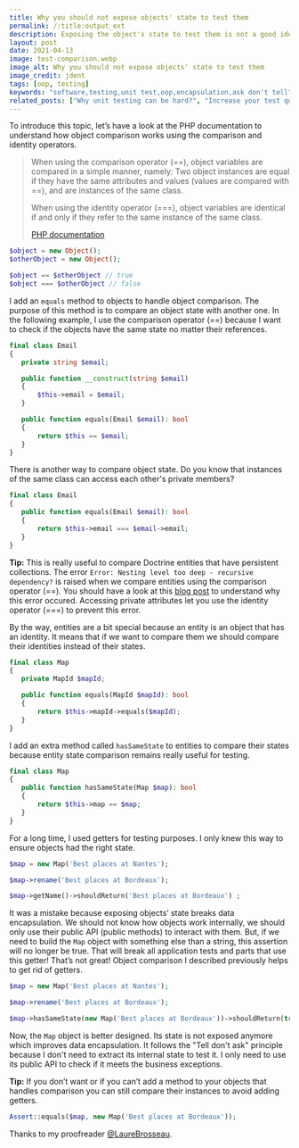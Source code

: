 ```yaml
---
title: Why you should not expose objects' state to test them
permalink: /:title:output_ext
description: Exposing the object's state to test them is not a good idea. Comparing object instances is better because it avoids breaking encapsulation and it does not have any impact on their design.
layout: post
date: 2021-04-13
image: test-comparison.webp
image_alt: Why you should not expose objects' state to test them
image_credit: jdent
tags: [oop, testing]
keywords: "software,testing,unit test,oop,encapsulation,ask don't tell"
related_posts: ["Why unit testing can be hard?", "Increase your test quality thanks to builders or factories"]
---
```


To introduce this topic, let’s have a look at the PHP documentation to understand how object comparison works using the comparison and identity operators.

> When using the comparison operator (==), object variables are compared in a simple manner, namely: Two object instances are equal if they have the same attributes and values (values are compared with ==), and are instances of the same class.
>
> When using the identity operator (===), object variables are identical if and only if they refer to the same instance of the same class.
>
> [PHP documentation ](https://www.php.net/manual/en/language.oop5.object-comparison.php)


```php
$object = new Object();
$otherObject = new Object();

$object == $otherObject // true
$object === $otherObject // false 
```

I add an `equals` method to objects to handle object comparison. The purpose of this method is to compare an object state with another one. In the following example, I use the comparison operator (==) because I want to check if the objects have the same state no matter their references.

```php
final class Email
{
   private string $email;

   public function __construct(string $email)
   {
       $this->email = $email;
   }

   public function equals(Email $email): bool
   {
       return $this == $email;
   }
}
```

There is another way to compare object state. Do you know that instances of the same class can access each other's private members?

```php
final class Email
{
   public function equals(Email $email): bool
   {
       return $this->email === $email->email;
   }
}
```

**Tip:** This is really useful to compare Doctrine entities that have persistent collections. The error `Error: Nesting level too deep - recursive dependency?` is raised when we compare entities using the comparison operator (==). You should have a look at this [blog post](https://www.richardlord.net/blog/php/php-nesting-level-too-deep-recursive-dependency.html) to understand why this error occured. Accessing private attributes let you use the identity operator (===) to prevent this error.

By the way, entities are a bit special because an entity is an object that has an identity. It means that if we want to compare them we should compare their identities instead of their states.

```php
final class Map
{
   private MapId $mapId;

   public function equals(MapId $mapId): bool
   {
       return $this->mapId->equals($mapId);
   }
}
```

I add an extra method called `hasSameState` to entities to compare their states because entity state comparison remains really useful for testing.

```php
final class Map
{
   public function hasSameState(Map $map): bool
   {
       return $this->map == $map;
   }
}
```

For a long time, I used getters for testing purposes. I only knew this way to ensure objects had the right state.

```php
$map = new Map('Best places at Nantes');

$map->rename('Best places at Bordeaux');

$map->getName()->shouldReturn('Best places at Bordeaux') ;
```

It was a mistake because exposing objects’ state breaks data encapsulation. We should not know how objects work internally, we should only use their public API (public methods) to interact with them. But, if we need to build the `Map` object with something else than a string, this assertion will no longer be true. That will break all application tests and parts that use this getter! That’s not great! Object comparison I described previously helps to get rid of getters.

```php
$map = new Map('Best places at Nantes');

$map->rename('Best places at Bordeaux');

$map->hasSameState(new Map('Best places at Bordeaux'))->shouldReturn(true);
```

Now, the `Map` object is better designed. Its state is not exposed anymore which improves data encapsulation. It follows the "Tell don't ask" principle because I don't need to extract its internal state to test it. I only need to use its public API to check if it meets the business exceptions.

**Tip:** If you don’t want or if you can’t add a method to your objects that handles comparison you can still compare their instances to avoid adding getters.

```php
Assert::equals($map, new Map('Best places at Bordeaux'));
```

Thanks to my proofreader [@LaureBrosseau](https://twitter.com/LaureBrosseau).